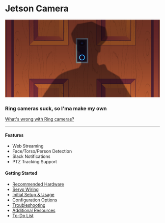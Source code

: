 # Jetson Camera

[![jetson-camera](resources/images/banner.png)](https://www.eff.org/deeplinks/2020/02/what-know-you-buy-or-install-your-amazon-ring-camera)

### Ring cameras suck, so I'ma make my own

[What's wrong with Ring cameras?](https://www.eff.org/deeplinks/2020/02/what-know-you-buy-or-install-your-amazon-ring-camera)

<hr>

#### Features

- Web Streaming
- Face/Torso/Person Detection
- Slack Notifications
- PTZ Tracking Support

#### Getting Started

- [Recommended Hardware](resources/documentation/HARDWARE.md)
- [Servo Wiring](resources/documentation/WIRING.md)
- [Initial Setup & Usage](resources/documentation/USAGE.md)
- [Configuration Options](resources/documentation/CONFIGURATION.md)
- [Troubleshooting](resources/documentation/TROUBLESHOOTING.md)
- [Additional Resources](resources/documentation/RESOURCES.md)
- [To-Do List](resources/documentation/TODO.md)